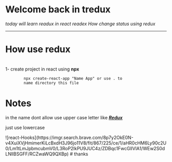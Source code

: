 # Welcome back in tredux

_today will learn readux in react readex
How change status using redux_

___
# How use redux
<br/>
1- create project in react using <b>npx</b>

            npx create-react-app "Name App" or use . to 
            name directory this file 

# <strong>Notes </strong>
<div>
in the name dont allow use upper case letter like <b><i><u>Redux </u></i></b> 

just use lowercase
</div>
![react-Hooks](https://imgr.search.brave.com/8p7y2OkE0N-v4XuiXVjHmimerKiLcBxdH3J96jo11V8/fit/867/225/ce/1/aHR0cHM6Ly90c2U0/Lm1tLmJpbmcubmV0/L3RoP2lkPU9JUC4z/ZDBqc1FwcGllVlA1/WEw2S0dLNllBSGFF/RCZwaWQ9QXBp)
# thanks